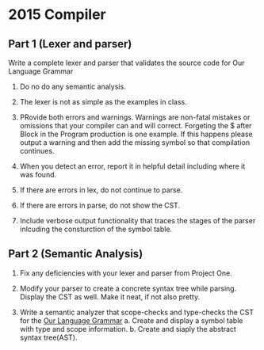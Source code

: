2015 Compiler
==============

Part 1 (Lexer and parser)
-------------------------

Write a complete lexer and parser that validates the source code for Our Language Grammar

1. Do no do any semantic analysis.

2. The lexer is not as simple as the examples in class.

3. PRovide both errors and warnings. Warnings are non-fatal mistakes or omissions that your compiler can and will correct. Forgeting the $ after Block in the Program production is one example. If this happens please output a warning and then add the missing symbol so that compilation continues.

4. When you detect an error, report it in helpful detail including where it was found.

5. If there are errors in lex, do not continue to parse.

6. If there are errors in parse, do not show the CST.

7. Include verbose output functionality that traces the stages of the parser inlcuding the consturction of the symbol table.

Part 2 (Semantic Analysis)
--------------------------

1. Fix any deficiencies with your lexer and parser from Project One.

2. Modify your parser to create a concrete syntax tree while parsing. Display the CST as well. Make it neat, if not also pretty.

3. Write a semantic analyzer that scope-checks and type-checks the CST for the [Our Language Grammar](http://www.labouseur.com/courses/compilers/grammar.pdf)
    a. Create and display a symbol table with type and scope information.
    b. Create and siaply the abstract syntax tree(AST).